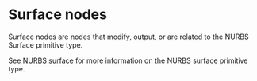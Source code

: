 # Surface nodes


Surface nodes are nodes that modify, output, or are related to the NURBS Surface primitive type.

See <a href="/concepts/GeneralConcepts/nurbsSurface.md" target="_blank">NURBS surface</a> for more information on the NURBS surface primitive type.
